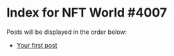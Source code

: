 # Index for NFT World #4007
Posts will be displayed in the order below:

- [Your first post](./001-first.md)

